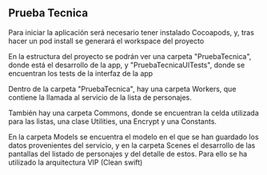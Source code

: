 
## Prueba Tecnica
    
Para iniciar la aplicación será necesario tener instalado Cocoapods, y, tras hacer un pod install se generará el workspace del proyecto

En la estructura del proyecto se podrán ver una carpeta "PruebaTecnica", donde está el desarrollo de la app, y "PruebaTecnicaUITests", donde se encuentran los tests de la interfaz de la app

Dentro de la carpeta "PruebaTecnica", hay una carpeta Workers, que contiene la llamada al servicio de la lista de personajes.

También hay una carpeta Commons, donde se encuentran la celda utilizada para las listas, una clase Utilities, una Encrypt y una Constants.

En la carpeta Models se encuentra el modelo en el que se han guardado los datos provenientes del servicio, y en la carpeta Scenes el desarrollo de las pantallas del listado de personajes y del detalle de estos. Para ello se ha utilizado la arquitectura VIP (Clean swift)
